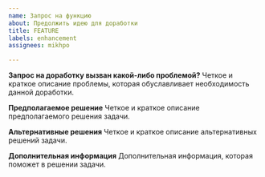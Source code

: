 ```yaml
---
name: Запрос на функцию
about: Предолжить идею для доработки
title: FEATURE
labels: enhancement
assignees: mikhpo

---
```


**Запрос на доработку вызван какой-либо проблемой?**
Четкое и краткое описание проблемы, которая обуславливает необходимость данной доработки.

**Предполагаемое решение**
Четкое и краткое описание предполагаемого решения задачи.

**Альтернативные решения**
Четкое и краткое описание альтернативных решений задачи.

**Дополнительная информация**
Дополнительная информация, которая поможет в решении задачи.

